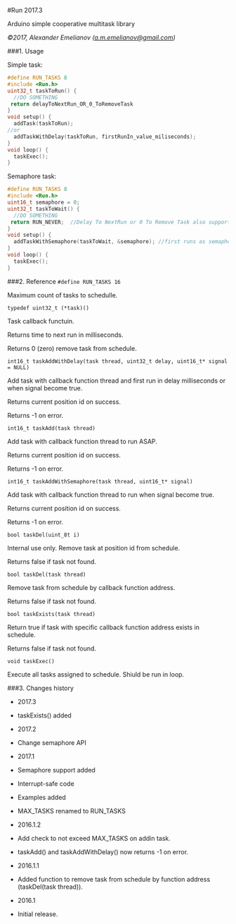 #Run 2017.3

Arduino simple cooperative multitask library

*&copy;2017, Alexander Emelianov (a.m.emelianov@gmail.com)*

###1. Usage

Simple task:

```c
#define RUN_TASKS 8
#include <Run.h>
uint32_t taskToRun() {
  //DO SOMETHING
 return delayToNextRun_OR_0_ToRemoveTask
}
void setup() {
  addTask(taskToRun);
//or
  addTaskWithDelay(taskToRun, firstRunIn_value_miliseconds);
}
void loop() {
  taskExec();
}
```

Semaphore task:

```c
#define RUN_TASKS 8
#include <Run.h>
uint16_t semaphore = 0;
uint32_t taskToWait() {
  //DO SOMETHING
 return RUN_NEVER;	//Delay To NextRun or 0 To Remove Task also supported
}
void setup() {
  addTaskWithSemaphore(taskToWait, &semaphore);	//first runs as semaphore become non-zerro
}
void loop() {
  taskExec();
}
```

###2. Reference
`#define RUN_TASKS 16`

Maximum count of tasks to schedulle.

`typedef uint32_t (*task)()`

Task callback functuin.

Returns time to next run in milliseconds.

Returns 0 (zero) remove task from schedule.

`int16_t taskAddWithDelay(task thread, uint32_t delay, uint16_t* signal = NULL)`

Add task with callback function thread and first run in delay milliseconds or when signal become true.

Returns current position id on success.

Returns -1 on error.

`int16_t taskAdd(task thread)`

Add task with callback function thread to run ASAP.

Returns current position id on success.

Returns -1 on error.

`int16_t taskAddWithSemaphore(task thread, uint16_t* signal)`

Add task with callback function thread to run when signal become true.

Returns current position id on success.

Returns -1 on error.

`bool taskDel(uint_8t i)`

Internal use only. Remove task at position id from schedule.

Returns false if task not found.

`bool taskDel(task thread)`

Remove task from schedule by callback function address.

Returns false if task not found.

`bool taskExists(task thread)`

Return true if task with specific callback function address exists in schedule.

Returns false if task not found.

`void taskExec()`

Execute all tasks assigned to schedule. Shiuld be run in loop.

###3. Changes history
* 2017.3

 * taskExists() added

* 2017.2

 * Change semaphore API
 
* 2017.1

 * Semaphore support added

 * Interrupt-safe code

 * Examples added

 * MAX_TASKS renamed to RUN_TASKS

* 2016.1.2

 * Add check to not exceed MAX_TASKS on addin task.

 * taskAdd() and taskAddWithDelay() now returns -1 on error.

* 2016.1.1

 * Added function to remove task from schedule by function address (taskDel(task thread)).

* 2016.1

 * Initial release.

